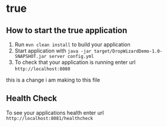 # true

How to start the true application
---

1. Run `mvn clean install` to build your application
1. Start application with `java -jar target/DropWizardDemo-1.0-SNAPSHOT.jar server config.yml`
1. To check that your application is running enter url `http://localhost:8080`

this is a change i am making to this file

Health Check
---

To see your applications health enter url `http://localhost:8081/healthcheck`
